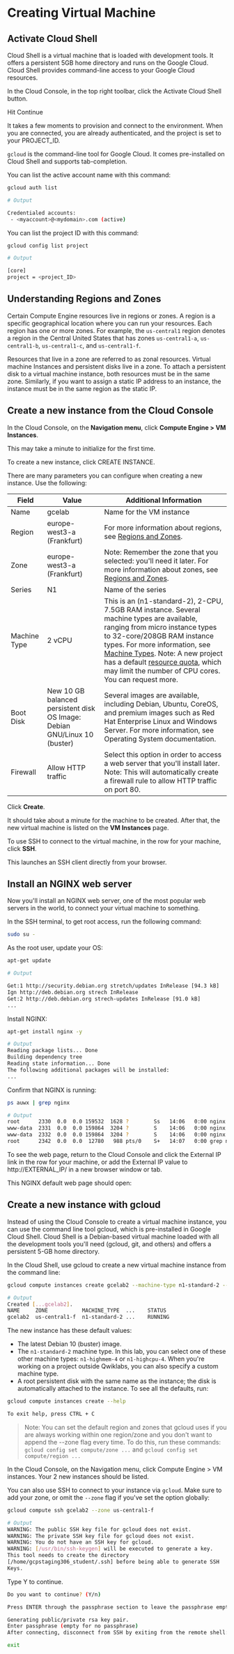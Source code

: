 # Creating Virtual Machine


## Activate Cloud Shell
Cloud Shell is a virtual machine that is loaded with development tools. It offers a persistent 5GB home directory and runs on the Google Cloud. Cloud Shell provides command-line access to your Google Cloud resources.

In the Cloud Console, in the top right toolbar, click the Activate Cloud Shell button.

Hit Continue

It takes a few moments to provision and connect to the environment. When you are connected, you are already authenticated, and the project is set to your PROJECT_ID.

`gcloud` is the command-line tool for Google Cloud. It comes pre-installed on Cloud Shell and supports tab-completion.

You can list the active account name with this command:

```bash
gcloud auth list

# Output

Credentialed accounts:
 - <myaccount>@<mydomain>.com (active)
```

You can list the project ID with this command:

```bash
gcloud config list project

# Output

[core]
project = <project_ID>
```

## Understanding Regions and Zones
Certain Compute Engine resources live in regions or zones. A region is a specific geographical location where you can run your resources. Each region has one or more zones. For example, the `us-central1` region denotes a region in the Central United States that has zones `us-central1-a`, `us-central1-b`, `us-central1-c`, and `us-central1-f`.

Resources that live in a zone are referred to as zonal resources. Virtual machine Instances and persistent disks live in a zone. To attach a persistent disk to a virtual machine instance, both resources must be in the same zone. Similarly, if you want to assign a static IP address to an instance, the instance must be in the same region as the static IP.

## Create a new instance from the Cloud Console

In the Cloud Console, on the **Navigation menu**, click **Compute Engine > VM Instances**.

This may take a minute to initialize for the first time.

To create a new instance, click CREATE INSTANCE.

There are many parameters you can configure when creating a new instance. Use the following:

|Field|Value|Additional Information|
|--------------|--------------|--------------|
|Name|gcelab|Name for the VM instance|
|Region|europe-west3-a (Frankfurt)|For more information about regions, see [Regions and Zones](https://cloud.google.com/compute/docs/regions-zones).|
|Zone|europe-west3-a (Frankfurt)|Note: Remember the zone that you selected: you'll need it later. For more information about zones, see [Regions and Zones](https://cloud.google.com/compute/docs/regions-zones).|
|Series|N1|Name of the series|
|Machine Type|2 vCPU|This is an (n1-standard-2), 2-CPU, 7.5GB RAM instance. Several machine types are available, ranging from micro instance types to 32-core/208GB RAM instance types. For more information, see [Machine Types](https://cloud.google.com/compute/docs/machine-types). Note: A new project has a default [resource quota](https://cloud.google.com/compute/quotas), which may limit the number of CPU cores. You can request more.|
|Boot Disk|New 10 GB balanced persistent disk OS Image: Debian GNU/Linux 10 (buster)|Several images are available, including Debian, Ubuntu, CoreOS, and premium images such as Red Hat Enterprise Linux and Windows Server. For more information, see Operating System documentation.|
|Firewall|Allow HTTP traffic|Select this option in order to access a web server that you'll install later. Note: This will automatically create a firewall rule to allow HTTP traffic on port 80.|


Click **Create**.

It should take about a minute for the machine to be created. After that, the new virtual machine is listed on the **VM Instances** page.

To use SSH to connect to the virtual machine, in the row for your machine, click **SSH**.

This launches an SSH client directly from your browser.

## Install an NGINX web server
Now you'll install an NGINX web server, one of the most popular web servers in the world, to connect your virtual machine to something.

In the SSH terminal, to get root access, run the following command:

```bash
sudo su -
```

As the root user, update your OS:

```bash
apt-get update

# Output

Get:1 http://security.debian.org stretch/updates InRelease [94.3 kB]
Ign http://deb.debian.org strech InRelease
Get:2 http://deb.debian.org strech-updates InRelease [91.0 kB]
...
```

Install NGINX:

```bash
apt-get install nginx -y

# Output
Reading package lists... Done
Building dependency tree
Reading state information... Done
The following additional packages will be installed:
...
```

Confirm that NGINX is running:

```bash
ps auwx | grep nginx

# Output
root      2330  0.0  0.0 159532  1628 ?        Ss   14:06   0:00 nginx: master process /usr/sbin/nginx -g daemon on; master_process on;
www-data  2331  0.0  0.0 159864  3204 ?        S    14:06   0:00 nginx: worker process
www-data  2332  0.0  0.0 159864  3204 ?        S    14:06   0:00 nginx: worker process
root      2342  0.0  0.0  12780   988 pts/0    S+   14:07   0:00 grep nginx
```

To see the web page, return to the Cloud Console and click the External IP link in the row for your machine, or add the External IP value to http://EXTERNAL_IP/ in a new browser window or tab.

This NGINX default web page should open:


## Create a new instance with gcloud

Instead of using the Cloud Console to create a virtual machine instance, you can use the command line tool gcloud, which is pre-installed in Google Cloud Shell. Cloud Shell is a Debian-based virtual machine loaded with all the development tools you'll need (gcloud, git, and others) and offers a persistent 5-GB home directory.

In the Cloud Shell, use gcloud to create a new virtual machine instance from the command line:

```bash
gcloud compute instances create gcelab2 --machine-type n1-standard-2 --zone europe-west3-a

# Output
Created [...gcelab2].
NAME     ZONE           MACHINE_TYPE  ...    STATUS
gcelab2  us-central1-f  n1-standard-2 ...    RUNNING
```

The new instance has these default values:

* The latest Debian 10 (buster) image.
* The `n1-standard-2` machine type. In this lab, you can select one of these other machine types: `n1-highmem-4` or `n1-highcpu-4`. When you're working on a project outside Qwiklabs, you can also specify a custom machine type.
* A root persistent disk with the same name as the instance; the disk is automatically attached to the instance.
To see all the defaults, run:

```bash
gcloud compute instances create --help

To exit help, press CTRL + C
```

> Note: You can set the default region and zones that gcloud uses if you are always working within one region/zone and you don't want to append the --zone flag every time. To do this, run these commands:
`gcloud config set compute/zone ...` and `gcloud config set compute/region ...`

In the Cloud Console, on the Navigation menu, click Compute Engine > VM instances. Your 2 new instances should be listed.

You can also use SSH to connect to your instance via `gcloud`. Make sure to add your zone, or omit the `--zone` flag if you've set the option globally:

```bash
gcloud compute ssh gcelab2 --zone us-central1-f

# Output
WARNING: The public SSH key file for gcloud does not exist.
WARNING: The private SSH key file for gcloud does not exist.
WARNING: You do not have an SSH key for gcloud.
WARNING: [/usr/bin/ssh-keygen] will be executed to generate a key.
This tool needs to create the directory
[/home/gcpstaging306_student/.ssh] before being able to generate SSH
Keys.
```

Type Y to continue.

```bash
Do you want to continue? (Y/n)

Press ENTER through the passphrase section to leave the passphrase empty.

Generating public/private rsa key pair.
Enter passphrase (empty for no passphrase)
After connecting, disconnect from SSH by exiting from the remote shell:

exit
```